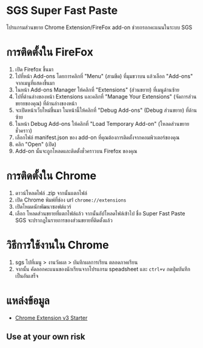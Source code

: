 # SGS Super Fast Paste

โปรแกรมส่วนขยาย Chrome Extension/FireFox add-on ช่วยกรอกคะแนนในระบบ SGS

# การติดตั้งใน FireFox
1. เปิด Firefox ขึ้นมา
2. ไปที่หน้า Add-ons โดยการคลิกที่ "Menu" (สามขีด) ที่มุมขวาบน แล้วเลือก "Add-ons" จากเมนูที่แสดงขึ้นมา
3. ในหน้า Add-ons Manager ให้คลิกที่ "Extensions" (ส่วนขยาย) ที่เมนูด้านซ้าย
4. ไปที่ด้านล่างของหน้า Extensions และคลิกที่ "Manage Your Extensions" (จัดการส่วนขยายของคุณ) ที่ด้านล่างของหน้า
5. จะเปิดหน้าเว็บใหม่ขึ้นมา ในหน้านี้ให้คลิกที่ "Debug Add-ons" (Debug ส่วนขยาย) ที่ด้านซ้าย
6. ในหน้า Debug Add-ons ให้คลิกที่ "Load Temporary Add-on" (โหลดส่วนขยายชั่วคราว)
7. เลือกไฟล์ manifest.json ของ add-on ที่คุณต้องการติดตั้งจากคอมพิวเตอร์ของคุณ
8. คลิก "Open" (เปิด)
9. Add-on นั้นจะถูกโหลดและติดตั้งชั่วคราวบน Firefox ของคุณ

# การติดตั้งใน Chrome
1. ดาวน์โหลดไฟล์ .zip จากนั้นแตกไฟล์
2. เปิด Chrome พิมพ์ที่ช่อง url `chrome://extensions`
3. เปิดโหมดนักพัฒนาซอฟต์แวร์
4. เลือก โหลดส่วนขยายที่แตกไฟล์แล้ว จากนั้นอัปโหลดไฟล์เข้าไป ชื่อ Super Fast Paste SGS จะปรากฎในรายการของส่วนขยายที่ติดตั้งแล้ว

# วิธีการใช้งานใน Chrome
1. sgs ไปที่เมนู > งานวัดผล > บันทึกผลการเรียน ตลอดภาคเรียน
2. จากนั้น คัดลอกคะแนนของนักเรียนจากโปรแกรม speadsheet และ `ctrl+v` กดปุ่มบันทึก เป็นอันเสร็จ

# แหล่งข้อมูล
- [Chrome Extension v3 Starter](https://github.com/SimGus/chrome-extension-v3-starter/tree/master)

## Use at your own risk
